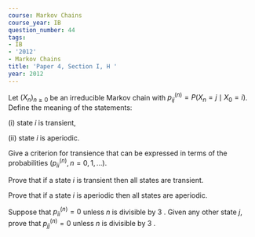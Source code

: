 ```yaml
---
course: Markov Chains
course_year: IB
question_number: 44
tags:
- IB
- '2012'
- Markov Chains
title: 'Paper 4, Section I, H '
year: 2012
---
```




Let $\left(X_{n}\right)_{n \geqslant 0}$ be an irreducible Markov chain with $p_{i j}^{(n)}=P\left(X_{n}=j \mid X_{0}=i\right)$. Define the meaning of the statements:

(i) state $i$ is transient,

(ii) state $i$ is aperiodic.

Give a criterion for transience that can be expressed in terms of the probabilities $\left(p_{i i}^{(n)}, n=0,1, \ldots\right)$.

Prove that if a state $i$ is transient then all states are transient.

Prove that if a state $i$ is aperiodic then all states are aperiodic.

Suppose that $p_{i i}^{(n)}=0$ unless $n$ is divisible by 3 . Given any other state $j$, prove that $p_{j j}^{(n)}=0$ unless $n$ is divisible by 3 .